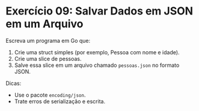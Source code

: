 # Exercício 09: Salvar Dados em JSON em um Arquivo

Escreva um programa em Go que:

1. Crie uma struct simples (por exemplo, Pessoa com nome e idade).
2. Crie uma slice de pessoas.
3. Salve essa slice em um arquivo chamado `pessoas.json` no formato JSON.

Dicas:
- Use o pacote `encoding/json`.
- Trate erros de serialização e escrita. 